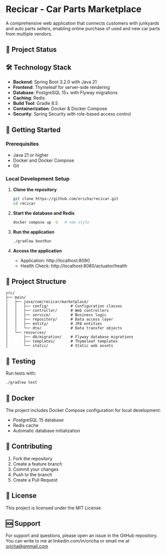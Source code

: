 # Recicar - Car Parts Marketplace

A comprehensive web application that connects customers with junkyards and auto parts sellers, enabling online purchase of used and new car parts from multiple vendors.

## 🚀 Project Status


## 🛠️ Technology Stack

- **Backend**: Spring Boot 3.2.0 with Java 21
- **Frontend**: Thymeleaf for server-side rendering
- **Database**: PostgreSQL 15+ with Flyway migrations
- **Caching**: Redis
- **Build Tool**: Gradle 8.5
- **Containerization**: Docker & Docker Compose
- **Security**: Spring Security with role-based access control


## 🚀 Getting Started

### Prerequisites

- Java 21 or higher
- Docker and Docker Compose
- Git

### Local Development Setup

1. **Clone the repository**
   ```bash
   git clone https://github.com/oricha/recicar.git
   cd recicar
   ```

2. **Start the database and Redis**
   ```bash
   docker compose up -d   # new style
   ```

3. **Run the application**
   ```bash
   ./gradlew bootRun
   ```

4. **Access the application**
   - Application: http://localhost:8080
   - Health Check: http://localhost:8080/actuator/health



## 📁 Project Structure

```
src/
├── main/
│   ├── java/com/recicar/marketplace/
│   │   ├── config/          # Configuration classes
│   │   ├── controller/      # Web controllers
│   │   ├── service/         # Business logic
│   │   ├── repository/      # Data access layer
│   │   ├── entity/          # JPA entities
│   │   └── dto/             # Data transfer objects
│   └── resources/
│       ├── db/migration/    # Flyway database migrations
│       ├── templates/       # Thymeleaf templates
│       └── static/          # Static web assets
```

## 🧪 Testing

Run tests with:
```bash
./gradlew test
```

## 🐳 Docker

The project includes Docker Compose configuration for local development:
- PostgreSQL 15 database
- Redis cache
- Automatic database initialization

## 🤝 Contributing

1. Fork the repository
2. Create a feature branch
3. Commit your changes
4. Push to the branch
5. Create a Pull Request

## 📄 License

This project is licensed under the MIT License.

## 🆘 Support

For support and questions, please open an issue in the GitHub repository.
You can write to me at linkedin.com/in/oricha or email me at oricha@gmmail.com